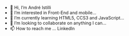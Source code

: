 - 👋 Hi, I’m André Istilli
- 👀 I’m interested in Front-End and mobile...
- 🌱 I’m currently learning HTML5, CCS3 and JavaScript...
- 💞️ I’m looking to collaborate on anything I can...
- 📫 How to reach me ... LinkedIn

<!---
Aistilli/Aistilli is a ✨ special ✨ repository because its `README.md` (this file) appears on your GitHub profile.
You can click the Preview link to take a look at your changes.
--->
